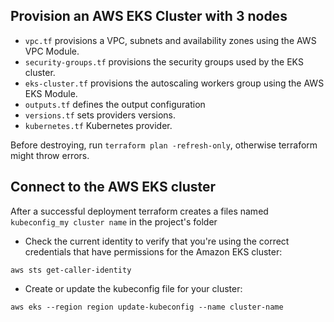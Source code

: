 ## Provision an AWS EKS Cluster with 3 nodes

* `vpc.tf` provisions a VPC, subnets and availability zones using the AWS VPC Module.
* `security-groups.tf` provisions the security groups used by the EKS cluster.
* `eks-cluster.tf` provisions the autoscaling workers group using the AWS EKS Module.
* `outputs.tf` defines the output configuration
* `versions.tf` sets providers versions.
*  `kubernetes.tf` Kubernetes provider.
  
Before destroying, run `terraform plan -refresh-only`, otherwise terraform might throw errors.





## Connect to the AWS EKS cluster

After a successful deployment terraform creates a files named `kubeconfig_my cluster name` in the project's folder 

* Check the current identity to verify that you're using the correct credentials that have permissions for the Amazon EKS cluster:


`aws sts get-caller-identity`

* Create or update the kubeconfig file for your cluster:

`aws eks --region region update-kubeconfig --name cluster-name`


